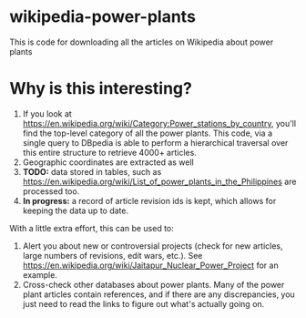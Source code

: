 # wikipedia-power-plants

This is code for downloading all the articles on Wikipedia about power plants

# Why is this interesting?

1. If you look at https://en.wikipedia.org/wiki/Category:Power_stations_by_country, you'll find the top-level category of all the power plants.  This code, via a single query to DBpedia is able to perform a hierarchical traversal over this entire structure to retrieve 4000+ articles.
2. Geographic coordinates are extracted as well
3. **TODO:** data stored in tables, such as https://en.wikipedia.org/wiki/List_of_power_plants_in_the_Philippines are processed too.
4. **In progress:** a record of article revision ids is kept, which allows for keeping the data up to date.

With a little extra effort, this can be used to:

1. Alert you about new or controversial projects (check for new articles, large numbers of revisions, edit wars, etc.).  See https://en.wikipedia.org/wiki/Jaitapur_Nuclear_Power_Project for an example.
2. Cross-check other databases about power plants.  Many of the power plant articles contain references, and if there are any discrepancies, you just need to read the links to figure out what's actually going on.
